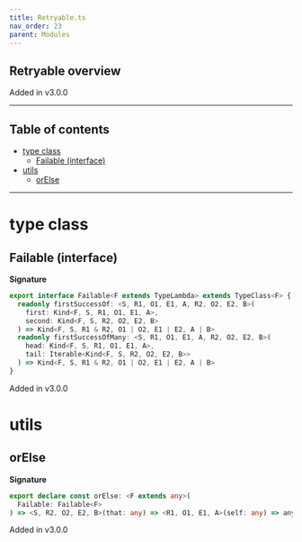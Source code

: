 ```yaml
---
title: Retryable.ts
nav_order: 23
parent: Modules
---
```


## Retryable overview

Added in v3.0.0

---

<h2 class="text-delta">Table of contents</h2>

- [type class](#type-class)
  - [Failable (interface)](#failable-interface)
- [utils](#utils)
  - [orElse](#orelse)

---

# type class

## Failable (interface)

**Signature**

```ts
export interface Failable<F extends TypeLambda> extends TypeClass<F> {
  readonly firstSuccessOf: <S, R1, O1, E1, A, R2, O2, E2, B>(
    first: Kind<F, S, R1, O1, E1, A>,
    second: Kind<F, S, R2, O2, E2, B>
  ) => Kind<F, S, R1 & R2, O1 | O2, E1 | E2, A | B>
  readonly firstSuccessOfMany: <S, R1, O1, E1, A, R2, O2, E2, B>(
    head: Kind<F, S, R1, O1, E1, A>,
    tail: Iterable<Kind<F, S, R2, O2, E2, B>>
  ) => Kind<F, S, R1 & R2, O1 | O2, E1 | E2, A | B>
}
```

Added in v3.0.0

# utils

## orElse

**Signature**

```ts
export declare const orElse: <F extends any>(
  Failable: Failable<F>
) => <S, R2, O2, E2, B>(that: any) => <R1, O1, E1, A>(self: any) => any
```

Added in v3.0.0
